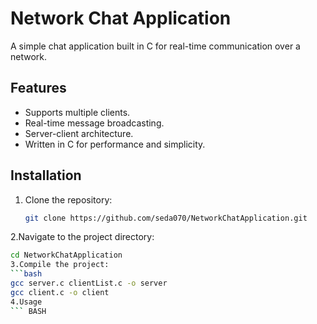 # Network Chat Application
A simple chat application built in C for real-time communication over a network.

## Features
- Supports multiple clients.
- Real-time message broadcasting.
- Server-client architecture.
- Written in C for performance and simplicity.

## Installation
1. Clone the repository:
   ```bash
   git clone https://github.com/seda070/NetworkChatApplication.git
2.Navigate to the project directory:
   ```bash
   cd NetworkChatApplication
3.Compile the project:
   ```bash
   gcc server.c clientList.c -o server
   gcc client.c -o client
4.Usage
``` BASH
